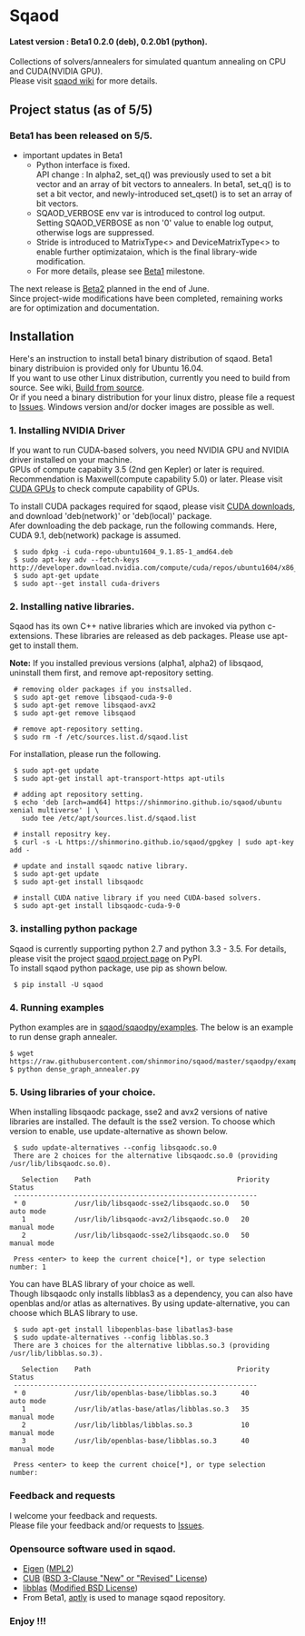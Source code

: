 # Sqaod
#### Latest version : Beta1 0.2.0 (deb), 0.2.0b1 (python). 

Collections of solvers/annealers for simulated quantum annealing on CPU and CUDA(NVIDIA GPU).<BR>
Please visit [sqaod wiki](https://github.com/shinmorino/sqaod/wiki) for more details.


## Project status (as of 5/5)
### **Beta1 has been released on 5/5.**<BR>
 * important updates in Beta1
   - Python interface is fixed.<BR>
   API change : In alpha2, set_q() was previously used to set a bit vector and an array of bit vectors to annealers.  In beta1, set_q() is to set a bit vector, and newly-introduced set_qset() is to set an array of bit vectors.
   - SQAOD_VERBOSE env var is introduced to control log output.<BR>
   Setting SQAOD_VERBOSE as non '0' value to enable log output, otherwise logs are suppressed.
   - Stride is introduced to MatrixType<> and DeviceMatrixType<> to enable further optimizataion, which is the final library-wide modification.
   - For more details, please see [Beta1](https://github.com/shinmorino/sqaod/milestone/3) milestone.
   
The next release is [Beta2](https://github.com/shinmorino/sqaod/milestone/2) planned in the end of June.<BR>
Since project-wide modifications have been completed, remaining works are for optimization and documentation.<BR>

## Installation  
Here's an instruction to install beta1 binary distribution of sqaod.  Beta1 binary distribuion is provided only for Ubuntu 16.04.<BR>
If you want to use other Linux distribution, currently you need to build from source. See wiki, [Build from source](https://github.com/shinmorino/sqaod/wiki/Build-from-source).<BR>
Or if you need a binary distribution for your linux distro, please file a request to [Issues](https://github.com/shinmorino/sqaod/issues).  Windows version and/or docker images are possible as well.

### 1. Installing NVIDIA Driver<BR>
If you want to run CUDA-based solvers, you need NVIDIA GPU and NVIDIA driver installed on your machine.<BR>
GPUs of compute capabiity 3.5 (2nd gen Kepler) or later is required. Recommendation is Maxwell(compute capability 5.0) or later.  Please visit [CUDA GPUs](https://developer.nvidia.com/cuda-gpus) to check compute capability of GPUs.

To install CUDA packages required for sqaod, please visit [CUDA downloads](https://developer.nvidia.com/cuda-downloads), and download 'deb(network)' or 'deb(local)' package.<BR>
Afer downloading the deb package, run the following commands.  Here, CUDA 9.1, deb(network) package is assumed.
~~~
 $ sudo dpkg -i cuda-repo-ubuntu1604_9.1.85-1_amd64.deb
 $ sudo apt-key adv --fetch-keys http://developer.download.nvidia.com/compute/cuda/repos/ubuntu1604/x86_64/7fa2af80.pub
 $ sudo apt-get update
 $ sudo apt--get install cuda-drivers
~~~

### 2. Installing native libraries.
Sqaod has its own C++ native libraries which are invoked via python c-extensions.  These libraries are released as deb packages.  Please use apt-get to install them.

 **Note:** If you installed previous versions (alpha1, alpha2) of libsqaod, uninstall them first, and remove apt-repository setting.
~~~
 # removing older packages if you instsalled.
 $ sudo apt-get remove libsqaod-cuda-9-0
 $ sudo apt-get remove libsqaod-avx2
 $ sudo apt-get remove libsqaod

 # remove apt-repository setting.
 $ sudo rm -f /etc/sources.list.d/sqaod.list
~~~

 For installation, please run the following.<BR>
~~~
 $ sudo apt-get update
 $ sudo apt-get install apt-transport-https apt-utils

 # adding apt repository setting.
 $ echo 'deb [arch=amd64] https://shinmorino.github.io/sqaod/ubuntu xenial multiverse' | \
   sudo tee /etc/apt/sources.list.d/sqaod.list

 # install repositry key.
 $ curl -s -L https://shinmorino.github.io/sqaod/gpgkey | sudo apt-key add -

 # update and install sqaodc native library.
 $ sudo apt-get update
 $ sudo apt-get install libsqaodc
 
 # install CUDA native library if you need CUDA-based solvers.
 $ sudo apt-get install libsqaodc-cuda-9-0
~~~


### 3. installing python package

Sqaod is currently supporting python 2.7 and python 3.3 - 3.5.  For details, please visit the project [sqaod project page](https://pypi.python.org/pypi/sqaod/) on PyPI.<BR>
To install sqaod python package, use pip as shown below.
~~~
 $ pip install -U sqaod
~~~


### 4. Running examples

Python examples are in [sqaod/sqaodpy/examples](https://github.com/shinmorino/sqaod/tree/master/sqaodpy/example).  The below is an example to run dense graph annealer.

~~~
$ wget https://raw.githubusercontent.com/shinmorino/sqaod/master/sqaodpy/example/dense_graph_annealer.py
$ python dense_graph_annealer.py
~~~

### 5. Using libraries of your choice.

 When installing libsqaodc package, sse2 and avx2 versions of native libraries are installed.  The default is the sse2 version.  To choose which version to enable, use update-alternative as shown below.

~~~
 $ sudo update-alternatives --config libsqaodc.so.0
 There are 2 choices for the alternative libsqaodc.so.0 (providing /usr/lib/libsqaodc.so.0).

   Selection    Path                                    Priority   Status
 ------------------------------------------------------------
 * 0            /usr/lib/libsqaodc-sse2/libsqaodc.so.0   50        auto mode
   1            /usr/lib/libsqaodc-avx2/libsqaodc.so.0   20        manual mode
   2            /usr/lib/libsqaodc-sse2/libsqaodc.so.0   50        manual mode
 
 Press <enter> to keep the current choice[*], or type selection number: 1
~~~

You can have BLAS library of your choice as well.<BR>
Though libsqaodc only installs libblas3 as a dependency, you can also have openblas and/or atlas as alternatives.  By using update-alternative, you can choose which BLAS library to use.

~~~
 $ sudo apt-get install libopenblas-base libatlas3-base
 $ sudo update-alternatives --config libblas.so.3
 There are 3 choices for the alternative libblas.so.3 (providing /usr/lib/libblas.so.3).

   Selection    Path                                    Priority   Status
 ------------------------------------------------------------
 * 0            /usr/lib/openblas-base/libblas.so.3      40        auto mode
   1            /usr/lib/atlas-base/atlas/libblas.so.3   35        manual mode
   2            /usr/lib/libblas/libblas.so.3            10        manual mode
   3            /usr/lib/openblas-base/libblas.so.3      40        manual mode
 
 Press <enter> to keep the current choice[*], or type selection number: 
~~~


### Feedback and requests
I welcome your feedback and requests.<BR>
Please file your feedback and/or requests to [Issues](https://github.com/shinmorino/sqaod/issues).<BR>


### Opensource software used in sqaod.

- [Eigen](http://eigen.tuxfamily.org/index.php?title=Main_Page) ([MPL2](https://www.mozilla.org/en-US/MPL/2.0/))
- [CUB](http://nvlabs.github.io/cub/) ([BSD 3-Clause "New" or "Revised" License](https://github.com/NVlabs/cub/blob/1.8.0/LICENSE.TXT))
- [libblas](https://packages.ubuntu.com/xenial/libblas3) ([Modified BSD License](http://www.netlib.org/lapack/LICENSE.txt))
- From Beta1, [aptly](https://www.aptly.info/) is used to manage sqaod repository.


### Enjoy !!!
